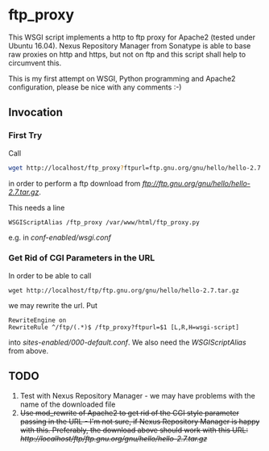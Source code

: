 # ftp_proxy
This WSGI script implements a http to ftp proxy for Apache2 (tested under Ubuntu 16.04).
Nexus Repository Manager from Sonatype is able to base raw proxies on http and https,
but not on ftp and this script shall help to circumvent this.

This is my first attempt on WSGI, Python programming and Apache2 configuration, please be nice with any comments :-)

## Invocation

### First Try
Call
```bash
wget http://localhost/ftp_proxy?ftpurl=ftp.gnu.org/gnu/hello/hello-2.7.tar.gz
```
in order to perform a ftp download from *ftp://ftp.gnu.org/gnu/hello/hello-2.7.tar.gz*.

This needs a line
```
WSGIScriptAlias /ftp_proxy /var/www/html/ftp_proxy.py
```
e.g. in *conf-enabled/wsgi.conf*

### Get Rid of CGI Parameters in the URL
In order to be able to call
```
wget http://localhost/ftp/ftp.gnu.org/gnu/hello/hello-2.7.tar.gz
```
we may rewrite the url. Put
```
RewriteEngine on
RewriteRule ^/ftp/(.*)$ /ftp_proxy?ftpurl=$1 [L,R,H=wsgi-script]
```
into *sites-enabled/000-default.conf*. We also need the *WSGIScriptAlias* from above.

## TODO
1. Test with Nexus Repository Manager - we may have problems with the name
of the downloaded file
2. ~~Use mod_rewrite of Apache2 to get rid of the CGI style parameter passing in the URL - I'm not sure, if Nexus Repository Manager is happy with this. Preferably, the download above should work with this URL:
*http://localhost/ftp/ftp.gnu.org/gnu/hello/hello-2.7.tar.gz*~~
